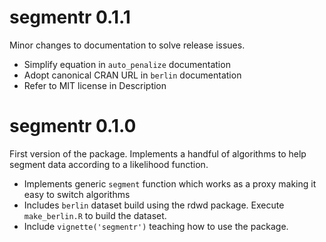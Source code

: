 # segmentr 0.1.1

Minor changes to documentation to solve release issues.

- Simplify equation in `auto_penalize` documentation
- Adopt canonical CRAN URL in `berlin` documentation
- Refer to MIT license in Description

# segmentr 0.1.0

First version of the package. Implements a handful of algorithms to help
segment data according to a likelihood function.

- Implements generic `segment` function which works as a proxy making it easy to switch algorithms
- Includes `berlin` dataset build using the rdwd package. Execute `make_berlin.R` to build the dataset.
- Include `vignette('segmentr')` teaching how to use the package.
